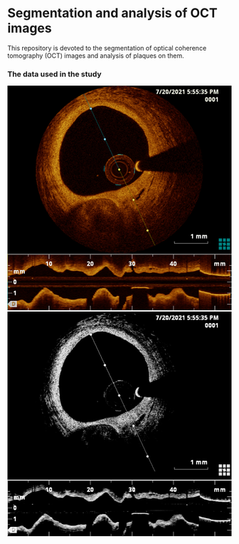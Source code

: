 # Segmentation and analysis of OCT images
This repository is devoted to the segmentation of optical coherence tomography (OCT) images and analysis of plaques on them.

### The data used in the study


[//]: # (![This is an image]&#40;media/gray_img.png&#41;)
[//]: # ()
[//]: # (![This is an image]&#40;media/source_img.png&#41;)

![Source image](media/source_img.png "Source image") ![Pre-processed image](media/gray_img.png "Pre-processed image")

[//]: # (<p float="center">)
[//]: # (  <img src="media/source_img.png" width="350" />)
[//]: # (  <img src="media/gray_img.png" width="350" />)
[//]: # (</p>)